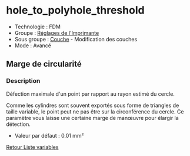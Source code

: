 # hole_to_polyhole_threshold

* Technologie : FDM
* Groupe : [Réglages de l'Imprimante](../printer_settings/printer_settings.md)
* Sous groupe : [Couche](../print_settings/print_settings.md#couche) - Modification des couches
* Mode : Avancé

## Marge de circularité

### Description

Défection maximale d'un point par rapport au rayon estimé du cercle.

Comme les cylindres sont souvent exportés sous forme de triangles de taille variable, le point peut ne pas être sur la circonférence du cercle. Ce paramètre vous laisse une certaine marge de manœuvre pour élargir la détection.

* Valeur par défaut : 0.01 mm²

[Retour Liste variables](variable_list.md)